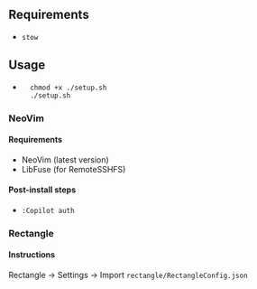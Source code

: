 ## Requirements

- `stow`

## Usage

- ```
    chmod +x ./setup.sh
    ./setup.sh
     ```

### NeoVim

#### Requirements

- NeoVim (latest version)
- LibFuse (for RemoteSSHFS)


#### Post-install steps

- `:Copilot auth`

### Rectangle

#### Instructions

Rectangle -> Settings -> Import `rectangle/RectangleConfig.json`
